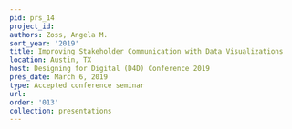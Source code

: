```yaml
---
pid: prs_14
project_id: 
authors: Zoss, Angela M.
sort_year: '2019'
title: Improving Stakeholder Communication with Data Visualizations
location: Austin, TX
host: Designing for Digital (D4D) Conference 2019
pres_date: March 6, 2019
type: Accepted conference seminar
url: 
order: '013'
collection: presentations
---
```

